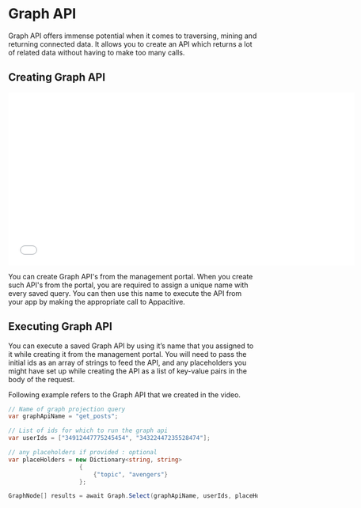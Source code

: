 ﻿# Graph API

Graph API offers immense potential when it comes to traversing, mining and returning connected data. It allows you to create an API which returns a lot of related data without having to make too many calls.

## Creating Graph API

<iframe src="//player.vimeo.com/video/85415329" width="700" height="350" frameborder="0" webkitallowfullscreen mozallowfullscreen allowfullscreen></iframe> 
<br/>

You can create Graph API's from the management portal. When you create such API's from the portal, you are required to assign a unique name with every saved query. You can then use this name to execute the API from your app by making the appropriate call to Appacitive.


## Executing Graph API

You can execute a saved Graph API by using it’s name that you assigned to it while creating it from the management portal. You will  need to pass the initial ids as an array of strings to feed the API, and any placeholders you might have set up while creating the API as a list of key-value pairs in the body of the request.

Following example refers to the Graph API that we created in the video.

```csharp
// Name of graph projection query
var graphApiName = "get_posts";

// List of ids for which to run the graph api
var userIds = ["34912447775245454", "34322447235528474"];

// any placeholders if provided : optional
var placeHolders = new Dictionary<string, string>
                    {
                        {"topic", "avengers"}
                    };

GraphNode[] results = await Graph.Select(graphApiName, userIds, placeHolders);

```